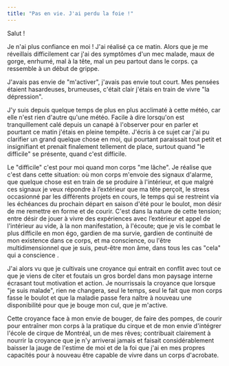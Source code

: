 ```yaml
---
title: "Pas en vie. J'ai perdu la foie !"
---
```

Salut !

Je n'ai plus confiance en moi !
J'ai réalisé ça ce matin. Alors que je me réveillais difficilement car j'ai des symptômes d'un mec malade, maux de gorge, enrhumé, mal à la tête, mal un peu partout dans le corps. ça ressemble à un début de grippe.

J'avais pas envie de "m'activer", j'avais pas envie tout court.
Mes pensées étaient hasardeuses, brumeuses, c'était clair j'étais en train de vivre "la dépression".

J'y suis depuis quelque temps de plus en plus acclimaté à cette météo, car elle n'est rien d'autre qu'une météo. 
Facile à dire lorsqu'on est tranquillement calé depuis un canapé à l'observer pour en parler et pourtant ce matin j'étais en pleine tempête.
J'écris à ce sujet car j'ai pu clarifier un grand quelque chose en moi, qui pourtant paraissait tout petit et insignifiant et prenait finalement tellement de place, surtout quand "le difficile" se présente, quand c'est difficile.

Le "difficile" c'est pour moi quand mon corps "me lâche". Je réalise que c'est dans cette situation: où mon corps m'envoie des signaux d'alarme, que quelque chose est en train de se produire à l'intérieur, et que malgré ces signaux je veux répondre à l’extérieur que ma tête perçoit, le stress occasionné par les différents projets en cours, le temps qui se restreint via les échéances du prochain départ en saison d'été pour le boulot, mon désir de me remettre en forme et de courir.
C'est dans la nature de cette tension; entre désir de jouer à vivre des expériences avec l’extérieur et appel de l'intérieur au vide, à la non manifestation, à l'écoute; que je vis le combat le plus difficile en mon égo, gardien de ma survie, gardien de continuité de mon existence dans ce corps, et ma conscience, ou l'être multidimensionnel que je suis, peut-être mon âme, dans tous les cas "cela" qui a conscience .

J'ai alors vu que je cultivais une croyance qui entrait en conflit avec tout ce que je viens de citer et foutais un gros bordel dans mon paysage interne écrasant tout motivation et action.
Je nourrissais la croyance que lorsque "je suis malade", rien ne changera, seul le temps, seul le fait que mon corps fasse le boulot et que la maladie passe fera naître à nouveau une disponibilité pour que je bouge mon cul, que je m'active.

Cette croyance face à mon envie de bouger, de faire des pompes, de courir pour entraîner mon corps à la pratique du cirque et de mon envie d'intégrer l'école de cirque de Montréal, un de mes rêves; contribuait clairement à nourrir la croyance que je n'y arriverai jamais et faisait considérablement baisser la jauge de l'estime de moi et de la foi que j'ai en mes propres capacités pour à nouveau être capable de vivre dans un corps d'acrobate.